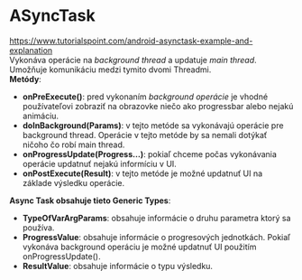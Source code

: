 # ASyncTask
https://www.tutorialspoint.com/android-asynctask-example-and-explanation <br>
Vykonáva operácie na *background thread*  a updatuje *main thread*. Umožňuje komunikáciu medzi tymito dvomi Threadmi. <br>
**Metódy**:
- **onPreExecute()**: pred vykonaním *background operácie* je vhodné používateľovi zobraziť na obrazovke niečo ako progressbar alebo
nejakú animáciu.
- **doInBackground(Params)**: v tejto metóde sa vykonávajú operácie pre background thread. Operácie v tejto metóde by sa nemali dotýkať ničoho čo robí main thread. 
- **onProgressUpdate(Progress…)**: pokiaľ chceme počas vykonávania operácie updatnuť nejakú informíciu v UI. 
- **onPostExecute(Result)**: v tejto metóde je možné updatnuť UI na základe výsledku operácie. 

**Async Task obsahuje tieto Generic Types**:
- **TypeOfVarArgParams**: obsahuje informácie o druhu parametra ktorý sa používa.
- **ProgressValue**: obsahuje informácie o progresových jednotkách. Pokiaľ vykonáva background operáciu
je možné updatnuť UI použitím onProgressUpdate().
- **ResultValue**: obsahuje informácie o typu výsledku. 
